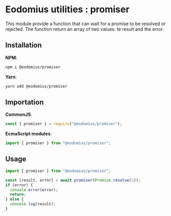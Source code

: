 # Eodomius utilities : promiser

This module provide a function that can wait for a promise to be resolved or rejected. The function return an array of two values: te result and the error.

## Installation

**NPM**:

```bash
npm i @eodomius/promiser
```

**Yarn**:

```bash
yarn add @eodomius/promiser
```

## Importation

**CommonJS**:

```js
const { promiser } = require("@eodomius/promiser");
```

**EcmaScript modules**:

```js
import { promiser } from "@eodomius/promiser";
```

## Usage

```typescript
import { promiser } from "@eodomius/promiser";

const [result, error] = await promiser(Promise.resolve(1));
if (error) {
  console.error(error);
  return;
} else {
  console.log(result);
}
```
